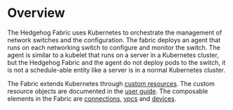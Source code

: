# Overview

The Hedgehog Fabric uses Kubernetes to orchestrate the management of network switches and the configuration. The fabric deploys an agent that runs on each networking switch to configure and monitor the switch. The agent is similar to a kubelet that runs on a server in a Kubernetes cluster, but the Hedgehog Fabric and the agent do not deploy pods to the switch, it is not a schedule-able entity like a server is in a normal Kubernetes cluster.

The Fabric extends Kubernetes through [custom resources](https://kubernetes.io/docs/concepts/extend-kubernetes/api-extension/custom-resources/). The custom resource objects are documented in the [user guide](../user-guide/overview.md). The composable elements in the Fabric are [connections](../user-guide/connections.md), [vpcs](../user-guide/vpcs.md) and [devices](../user-guide/devices.md). 


